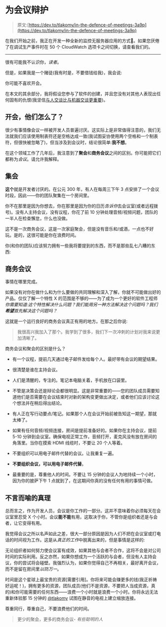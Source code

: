 # 为会议辩护

> 原文:[https://dev.to/tlakomy/in-the-defence-of-meetings-3a9p](https://dev.to/tlakomy/in-the-defence-of-meetings-3a9p)

在我们开始之前，我正在开发一种全新的监控无服务器应用的方式🚀。如果您厌倦了在调试生产事件时在 50 个 CloudWatch 选项卡之间切换，请查看我们的。

* * *

很有可能我不认识你，*读者*。

但是，如果我是一个赌徒(我有时是，不要借钱给我)，我会说:

你可能不喜欢开会。

在本文的其余部分，我将假设您参与了软件的创建，并且您没有对其他人表现出任何固有的仇恨(我坚信[与人交谈比与机器交谈更重要](https://dev.to/tlakomy/7-years-as-a-developer-lessons-learned-29ic))。

## [](#meetings-whats-wrong-with-them)开会，他们怎么了？

很少有事情像会议一样被开发人员普遍讨厌。这实际上是非常值得注意的，我们无法就我们应该使用制表符还是空格达成一致(我试图妥协使用两个空格和一个制表符，但很快被忽略了)，但当涉及到会议时，结论很简单:**我不想**。

在这个领域工作了几年后，我注意到了**聚会**和**商务会议**之间的区别。你可能把它们都称为*会议*。请允许我解释。

## [](#gatherings)集会

**这个**就是开发者讨厌的。在公元 300 年，有人在每周三下午 3 点安排了一个会议时段，因此——你的团队聚集在一个房间里。

你不在那里是因为你想去，你在那里是因为你的日历*告诉你*去会议室(或者远程拨号)。没有人主持会议，没有议程，你花了前 10 分钟处理音频/视频问题，团队的一半人在检查懈怠，什么也没做。

这不是一次商务会议，这是一次家庭聚会，但是没有音乐和/或酒，一点也不好玩。是的，这很可能是你在浪费时间。

你(和你的团队)应该努力拥有一些我将要提到的东西，而不是那些乱七八糟的东西:

## [](#business-meetings)商务会议

事情在哪里完成。

如果没有对你在做什么和为什么要做的共同理解和深入了解，你就不可能做出好的产品。仅仅了解一个特性 X 的范围是不够的——为了成为一个更好的软件工程师*你需要知道:这个特性解决什么问题？我们能用另一种方法解决这个问题吗？我们**希望**首先解决这个问题吗？*

这就是一个运行良好的商务会议真正有用的地方。在那之后你说:

> 我很高兴我加入了那个。我学到了很多，我们下一次冲刺的计划对我来说更加清晰了。

商务会议和聚会的区别是什么？

*   有一个议程，提前几天通过电子邮件发给每个人。最好带有会议的期望结果。

*   很清楚是谁在主持会议。

*   人们是清醒的，专注的。笔记本电脑关着，手机放在口袋里。

*   不管是决策会还是辩论会都很明显。这是非常重要的——您的团队成员需要知道他们是否需要在会议结束时对新的架构变更做出决定，或者他们应该讨论这个想法并在稍后得出结论。

*   有人正在写行动要点/笔记。如果那个人在会议开始前被告知这一期望，那就太棒了。

*   如果有任何音频/视频连接，房间是提前准备好的。如果你在主持会议，提前 5-10 分钟到会议室。确保电视正常工作，音频打开，麦克风没有放在房间的角落里。当你在摸索 HDMI 线缆时，不要让 20 个人等着。

*   不要组织可以用电子邮件代替的会议。让我重复一遍。

*   **不要组织会议，可以用电子邮件代替**。

*   最重要的是，尊重他人的时间。不要让 15 分钟的会议人为地持续一个小时，因为你的披萨下午 1 点就到了，在这期间你真的没有任何有用的事情可做。

## [](#an-unspoken-truth)不言而喻的真理

总而言之，作为开发人员，会议是你工作的一部分。这并不意味着你必须每天在会议室里忍受 X 个小时。会议**能不能**有用，这取决于你，不管你是组织者还是与会者，让它变得有用。

我觉得会议之所以名声如此之差，很大一部分原因是因为人们不把在会议室或打电话的时间视为工作。这是从*真正的工作*中脱离出来的，但是事情是这样的:

无论组织者如何努力使会议富有成效，如果其他与会者不合作，这将不会是对公司时间的实际利用。反之亦然，如果你想成为一个活跃的与会者，但没有人主持会议，你的尝试将会碰壁。我强烈认为，如果你觉得自己不再相关，最好离开会议，而不是留在房间里*以防万一*。

时间是这个星球上最宝贵的资源[需要引用]。你将来可能会赚更多的钱(我正祈祷好运呢！)，拥有更多的资源，团队成员(他们不是资源，不要把人当成资源，真的)和你可能需要的任何东西——浪费一个小时就是浪费一个小时。你将永远无法重新体验那 15 分钟的 [@tlakomy](https://dev.to/tlakomy) 试图在静音的电视上建立缩放连接。

尊重同行，尊重自己，不要浪费他们的时间。

> 更少的聚会，更多的商务会议- *有些聪明的人*